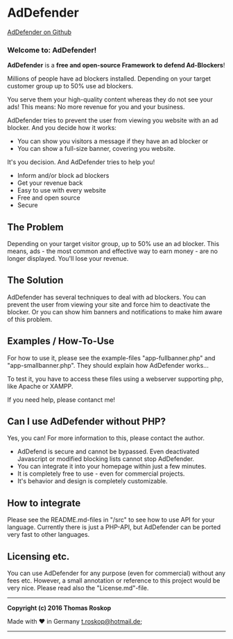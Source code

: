 # AdDefender

[AdDefender on Github](https://github.com/TRoskop/AdDefender "AdDefender on Github")




### Welcome to: AdDefender! ###
**AdDefender** is a **free and open-source Framework to defend Ad-Blockers**!

Millions of people have ad blockers installed.
Depending on your target customer group up to 50% use ad blockers.

You serve them your high-quality content whereas they do not see your ads!
This means: No more revenue for you and your business.

AdDefender tries to prevent the user from viewing you website with an ad blocker.
And you decide how it works: 
* You can show you visitors a message if they have an ad blocker or
* You can show a full-size banner, covering you website.

It's you decision. And AdDefender tries to help you!

* Inform and/or block ad blockers
* Get your revenue back
* Easy to use with every website
* Free and open source
* Secure


## The Problem ##
Depending on your target visitor group, up to 50% use an ad blocker. 
This means, ads - the most common and effective way to earn money - are no longer displayed.
You'll lose your revenue.

## The Solution ##
AdDefender has several techniques to deal with ad blockers. You can prevent the user from viewing your site and force him to deactivate the blocker. Or you can show him banners and notifications to make him aware of this problem.


## Examples / How-To-Use ##
For how to use it, please see the example-files "app-fullbanner.php" and "app-smallbanner.php".
They should explain how AdDefender works...

To test it, you have to access these files using a webserver supporting php, like Apache or XAMPP.

If you need help, please contanct me!

## Can I use AdDefender without PHP? ##
Yes, you can!
For more information to this, please contact the author.

* AdDefend is secure and cannot be bypassed. Even deactivated Javascript or modified blocking lists cannot stop AdDefender.
* You can integrate it into your homepage within just a few minutes. 
* It is completely free to use - even for commercial projects.
* It's behavior and design is completely customizable. 

## How to integrate
Please see the README.md-files in "/src" to see how to use API for your language.
Currently there is just a PHP-API, but AdDefender can be ported very fast to other languages.

## Licensing etc. 
You can use AdDefender for any purpose (even for commercial) without any fees etc.
However, a small annotation or reference to this project would be very nice.
Please read also the "License.md"-file.




_________________________________

**Copyright (c) 2016 Thomas Roskop**


Made with ♥ in Germany
[t.roskop@hotmail.de](mailto:t.roskop@hotmail.de "t.roskop@hotmail.de");

_________________________________
